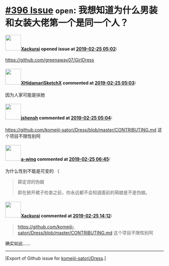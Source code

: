 # [\#396 Issue](https://github.com/komeiji-satori/Dress/issues/396) `open`: 我想知道为什么男装和女装大佬第一个是同一个人？

#### <img src="https://avatars.githubusercontent.com/u/39210937?u=84bc0c495396e292189b60f64de633cc26f48677&v=4" width="50">[Xackurai](https://github.com/Xackurai) opened issue at [2019-02-25 05:02](https://github.com/komeiji-satori/Dress/issues/396):

https://github.com/greenaway07/GirlDress

#### <img src="https://avatars.githubusercontent.com/u/8938317?u=a6af6ffa81a40c2bcaf7880c2b4573b6052a1336&v=4" width="50">[XHidamariSketchX](https://github.com/XHidamariSketchX) commented at [2019-02-25 05:03](https://github.com/komeiji-satori/Dress/issues/396#issuecomment-466873179):

因为人家可能是扶她

#### <img src="https://avatars.githubusercontent.com/u/11555188?u=a30048e930d245fed6f3ced3ecb01e97b9f3f6cc&v=4" width="50">[jshensh](https://github.com/jshensh) commented at [2019-02-25 05:04](https://github.com/komeiji-satori/Dress/issues/396#issuecomment-466873362):

https://github.com/komeiji-satori/Dress/blob/master/CONTRIBUTING.md 这个项目不限性别阿

#### <img src="https://avatars.githubusercontent.com/u/18189138?u=6489ecbc7fc4da114a333c63b4e27a944fee797b&v=4" width="50">[a-wing](https://github.com/a-wing) commented at [2019-02-25 06:45](https://github.com/komeiji-satori/Dress/issues/396#issuecomment-466891005):

为什么性别不能是可变的 （

> 薛定谔的伪娘
>
> 即在掀开裙子检查之前，你永远都不会知道面前的萌娘是不是伪娘。

#### <img src="https://avatars.githubusercontent.com/u/39210937?u=84bc0c495396e292189b60f64de633cc26f48677&v=4" width="50">[Xackurai](https://github.com/Xackurai) commented at [2019-02-25 14:12](https://github.com/komeiji-satori/Dress/issues/396#issuecomment-467025495):

> https://github.com/komeiji-satori/Dress/blob/master/CONTRIBUTING.md 这个项目不限性别阿

确实如此……


-------------------------------------------------------------------------------



[Export of Github issue for [komeiji-satori/Dress](https://github.com/komeiji-satori/Dress).]
